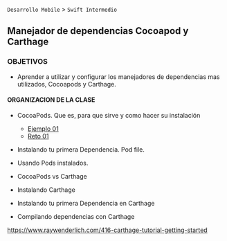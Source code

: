 
`Desarrollo Mobile` > `Swift Intermedio` 

## Manejador de dependencias Cocoapod y Carthage

### OBJETIVOS 

- Aprender a utilizar y configurar los manejadores de dependencias mas utilizados, Cocoapods y Carthage.

#### ORGANIZACION DE LA CLASE 

- CocoaPods. Que es, para que sirve y como hacer su instalación

	- [Ejemplo 01](Ejemplo-01)
	- [Reto 01](Reto-01)

- Instalando tu primera Dependencia. Pod file.

- Usando Pods instalados.
- CocoaPods vs Carthage
- Instalando Carthage
- Instalando tu primera Dependencia en Carthage
- Compilando dependencias con Carthage

https://www.raywenderlich.com/416-carthage-tutorial-getting-started

